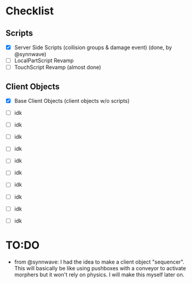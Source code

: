 # Checklist

## Scripts
- [x] Server Side Scripts (collision groups & damage event) (done, by @synnwave)
- [ ] LocalPartScript Revamp
- [ ] TouchScript Revamp (almost done)

## Client Objects
- [x] Base Client Objects (client objects w/o scripts)
- [ ] idk
- [ ] idk
- [ ] idk
- [ ] idk
- [ ] idk
- [ ] idk
- [ ] idk
- [ ] idk
- [ ] idk
- [ ] idk



# TO:DO
- from @synnwave: I had the idea to make a client object "sequencer". This will basically be like using pushboxes with a conveyor to activate morphers but it won't rely on physics. I will make this myself later on.